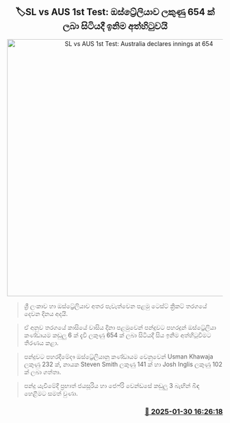 <p align='center'><b><h2 align='center' title='SL vs AUS 1st Test: Australia declares innings at 654'>🏷SL vs AUS 1st Test: ඔස්ට්‍රේලියාව ලකුණු 654 ක් ලබා සිටියදී ඉනිම අත්හිටුවයි</h2></b></p>
<p align='center'><img src='https://helakuru.sgp1.cdn.digitaloceanspaces.com/esana/images/lib/sl-vs-aus-1f.jpg' width='600' alt='SL vs AUS 1st Test: Australia declares innings at 654'></p>

> ශ්‍රී ලංකාව හා ඔස්ට්‍රේලියාව අතර පැවැත්වෙන පළමු ටෙස්ට් ක්‍රිකට් තරගයේ දෙවන දිනය අදයි.

> ඒ අනුව තරගයේ කාසියේ වාසිය දිනා පළමුවෙන් පන්දුවට පහරදුන් ඔස්ට්‍රේලියා කණ්ඩායම කඩුලු 6 ක් දැවී ලකුණු 654 ක් ලබා සිටියදී සිය ඉනිම අත්හිටුවීමට තීරණය කළා.

> පන්දුවට පහරදීමේදෟ ඔස්ට්‍රේලියානු කණ්ඩායම වෙනුවෙන් Usman Khawaja ලකුණු 232 ක්, නායක Steven Smith ලකුණු 141 ක් හා Josh Inglis ලකුණු 102 ක් ලබා ගත්තා.

> පන්දු යැවීමේදී ප්‍රභාත් ජයසූරිය හා ජෙෆ්රි වෙන්ඩසේ කඩුලු 3 බැඟින් බිඳ හෙළීමට සමත් වුණා.



<h3 align='right'><a href='https://www.helakuru.lk/esana/p/107044/'>📅 2025-01-30 16:26:18</a></h3>
